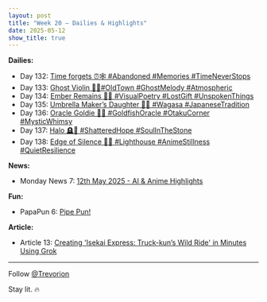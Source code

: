 ```yaml
---
layout: post
title: "Week 20 – Dailies & Highlights"
date: 2025-05-12
show_title: true
---
```


**Dailies:**
- Day 132: [Time forgets ⏰🕸️ #Abandoned #Memories #TimeNeverStops](https://x.com/Trevorion/status/1921983715904737486)
- Day 133: [Ghost Violin 👻🎻#OldTown #GhostMelody #Atmospheric](https://x.com/Trevorion/status/1922412452232253935)
- Day 134: [Ember Remains 🌿🖤 #VisualPoetry #LostGift #UnspokenThings](https://x.com/Trevorion/status/1922613369615311020)
- Day 135: [Umbrella Maker’s Daughter 🎨🌸 #Wagasa #JapaneseTradition](https://x.com/Trevorion/status/1923095181881962561)
- Day 136: [Oracle Goldie 🐠🔮 #GoldfishOracle #OtakuCorner #MysticWhimsy](https://x.com/Trevorion/status/1923460008911495293)
- Day 137: [Halo 🪦🔆 #ShatteredHope #SoulInTheStone](https://x.com/Trevorion/status/1923839326208577756)
- Day 138: [Edge of Silence 🌊💡 #Lighthouse #AnimeStillness #QuietResilience](https://x.com/Trevorion/status/1924011689294381264)

**News:**  
- Monday News 7: [12th May 2025 - AI & Anime Highlights](https://x.com/Trevorion/status/1921878126100902163)

**Fun:**  
- PapaPun 6: [Pipe Pun!](https://x.com/Trevorion/status/1921934606221062215/photo/1)

**Article:**  
- Article 13: [Creating 'Isekai Express: Truck-kun’s Wild Ride' in Minutes Using Grok](https://x.com/Trevorion/status/1922585158374367398)

---
Follow [@Trevorion](https://x.com/Trevorion)

Stay lit. 🔥
